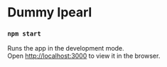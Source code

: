 # Dummy Ipearl

### `npm start`

Runs the app in the development mode.\
Open [http://localhost:3000](http://localhost:3000) to view it in the browser.


